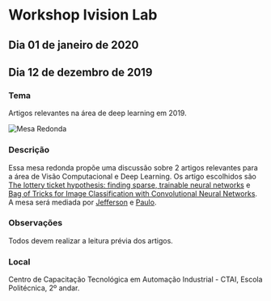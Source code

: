 # Workshop Ivision Lab

## Dia 01 de janeiro de 2020

## Dia 12 de dezembro de 2019

### Tema
Artigos relevantes na área de deep learning em 2019.

![Mesa Redonda](https://github.com/IvisionLab/workshop-ivision/img/mesa.png "Mesa Redonda")

### Descrição
Essa mesa redonda propõe uma discussão sobre 2 artigos relevantes para a área de Visão Computacional e Deep Learning.
Os artigo escolhidos são [The lottery ticket hypothesis: finding sparse, trainable neural networks](https://arxiv.org/pdf/1803.03635.pdf) e [Bag of Tricks for Image Classification with Convolutional Neural Networks](http://openaccess.thecvf.com/content_CVPR_2019/papers/He_Bag_of_Tricks_for_Image_Classification_with_Convolutional_Neural_Networks_CVPR_2019_paper.pdf).
A mesa será mediada por [Jefferson](https://github.com/jeffersonfs) e [Paulo](https://github.com/paulo-chagas).

### Observações
Todos devem realizar a leitura prévia dos artigos. 

### Local
Centro de Capacitação Tecnológica em Automação Industrial - CTAI,  Escola Politécnica, 2º andar.

